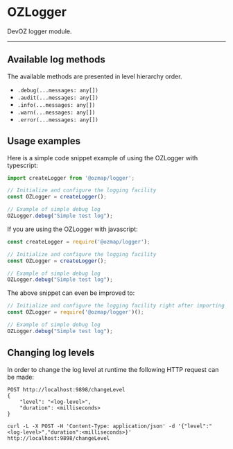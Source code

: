 # OZLogger
DevOZ logger module.

----

## Available log methods
The available methods are presented in level hierarchy order.

 - `.debug(...messages: any[])`
 - `.audit(...messages: any[])`
 - `.info(...messages: any[])`
 - `.warn(...messages: any[])`
 - `.error(...messages: any[])`

## Usage examples
Here is a simple code snippet example of using the OZLogger with typescript:

```typescript
import createLogger from '@ozmap/logger';

// Initialize and configure the logging facility
const OZLogger = createLogger();

// Example of simple debug log
OZLogger.debug("Simple test log");
```

If you are using the OZLogger with javascript:

```javascript
const createLogger = require('@ozmap/logger');

// Initialize and configure the logging facility
const OZLogger = createLogger();

// Example of simple debug log
OZLogger.debug("Simple test log");
```

The above snippet can even be improved to:

```javascript
// Initialize and configure the logging facility right after importing it
const OZLogger = require('@ozmap/logger')();

// Example of simple debug log
OZLogger.debug("Simple test log");
```

## Changing log levels

In order to change the log level at runtime the following
HTTP request can be made:

```
POST http://localhost:9898/changeLevel
{
    "level": "<log-level>",
    "duration": <milliseconds>
}
```

```curl
curl -L -X POST -H 'Content-Type: application/json' -d '{"level":"<log-level>","duration":<milliseconds>}' http://localhost:9898/changeLevel
```
